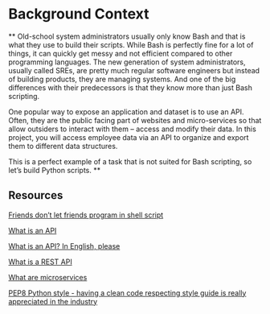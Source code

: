 # Background Context
** Old-school system administrators usually only know Bash and that is what they use to build their scripts. While Bash is perfectly fine for a lot of things, it can quickly get messy and not efficient compared to other programming languages. The new generation of system administrators, usually called SREs, are pretty much regular software engineers but instead of building products, they are managing systems. And one of the big differences with their predecessors is that they know more than just Bash scripting.

One popular way to expose an application and dataset is to use an API. Often, they are the public facing part of websites and micro-services so that allow outsiders to interact with them – access and modify their data. In this project, you will access employee data via an API to organize and export them to different data structures.

This is a perfect example of a task that is not suited for Bash scripting, so let’s build Python scripts. **

## Resources

[Friends don’t let friends program in shell script](https://www.turnkeylinux.org/blog/friends-dont-let-friends-program-shell-script)

[What is an API](https://www.webopedia.com/definitions/api/)

[What is an API? In English, please](https://www.freecodecamp.org/news/what-is-an-api-in-english-please-b880a3214a82/)

[What is a REST API](https://www.sitepoint.com/rest-api/)

[What are microservices](https://smartbear.com/solutions/microservices/)

[PEP8 Python style - having a clean code respecting style guide is really appreciated in the industry](https://peps.python.org/pep-0008/)
